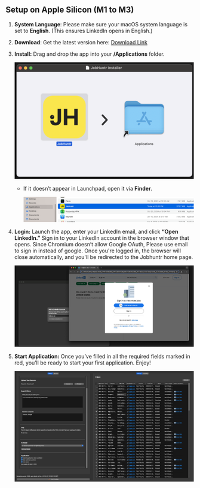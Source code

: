## Setup on Apple Silicon (M1 to M3)

1. **System Language**: Please make sure your macOS system language is set to **English**. (This ensures LinkedIn opens in English.)
2. **Download**: Get the latest version here: [Download Link](https://github.com/lookr-fyi/job-application-bot-by-ollama-ai/releases/download/v2.0.0/JobHuntr-2.0.0-arm64.dmg)
3. **Install:** Drag and drop the app into your **/Applications** folder.

   ![installer_image](src/installer_image.png)

   - If it doesn’t appear in Launchpad, open it via **Finder**.

     ![installer_image](src/where_find_it.png)

4. **Login:** Launch the app, enter your LinkedIn email, and click **“Open LinkedIn.”** Sign in to your LinkedIn account in the browser window that opens. Since Chromium doesn’t allow Google OAuth, Please use email to sign in instead of google. Once you're logged in, the browser will close automatically, and you'll be redirected to the Jobhuntr home page.

   ![login_page](src/login.png)

5. **Start Application:** Once you’ve filled in all the required fields marked in red, you’ll be ready to start your first application. Enjoy!

   ![setup_page](src/setup_page.png)
